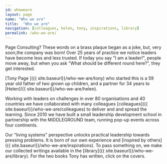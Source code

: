 ```yaml
---
id: whoweare
layout: page
name: "Who we are"
title:  "Who we are"
navigation: [colleagues, helen, tony, inspirations, library]
permalink: /who-we-are/
---
```


Page Consulting? These words on a brass plaque began as a joke, but, very soon,the company was born! Over 25 years of practice we notice leaders have become less and less trusted. If today you say "I am a leader!", people move away, but when you ask "What should be different round here?", they get interested. 

[Tony Page ]({{ site.baseurl}}/who-we-are/tony) who started this is a 59 year old father of two grown up children, and a partner for 34 years to [Helen]({{ site.baseurl}}/who-we-are/helen). 

Working with leaders on challenges in over 80 organisations and 40 countries we have collaborated with many colleagues [colleagues]({{ site.baseurl}}/who-we-are/colleagues) to deliver and and spread the learning. Since 2010 we have built a small leadership development school in partnership with the MiDDLEGROUND team, running pop-up events across four continents. 

Our "living systems" perspective unlocks practical leadership towards pressing problems. It is born of our own experience and [inspired by others]({{ site.baseurl}}/who-we-are/inspirations). To pass something on, we make our collected writings available in the [library]({{ site.baseurl}}/who-we-are/library). For the two books Tony has written, click on the covers. 

 


